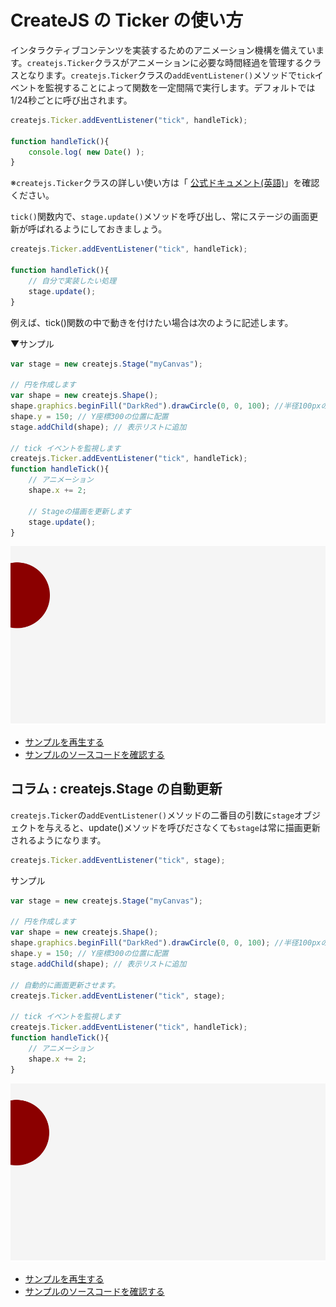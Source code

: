 # CreateJS の Ticker の使い方

インタラクティブコンテンツを実装するためのアニメーション機構を備えています。`createjs.Ticker`クラスがアニメーションに必要な時間経過を管理するクラスとなります。`createjs.Ticker`クラスの`addEventListener()`メソッドで`tick`イベントを監視することによって関数を一定間隔で実行します。デフォルトでは1/24秒ごとに呼び出されます。

```js
createjs.Ticker.addEventListener("tick", handleTick);

function handleTick(){
    console.log( new Date() );
}
```

※`createjs.Ticker`クラスの詳しい使い方は「 [公式ドキュメント(英語)](http://createjs.com/docs/easeljs/classes/Ticker.html)」を確認ください。


`tick()`関数内で、`stage.update()`メソッドを呼び出し、常にステージの画面更新が呼ばれるようにしておきましょう。

```js
createjs.Ticker.addEventListener("tick", handleTick);

function handleTick(){
    // 自分で実装したい処理
    stage.update();
}
```

例えば、tick()関数の中で動きを付けたい場合は次のように記述します。

▼サンプル
```js
var stage = new createjs.Stage("myCanvas");

// 円を作成します
var shape = new createjs.Shape();
shape.graphics.beginFill("DarkRed").drawCircle(0, 0, 100); //半径100pxの円を描画
shape.y = 150; // Y座標300の位置に配置
stage.addChild(shape); // 表示リストに追加

// tick イベントを監視します
createjs.Ticker.addEventListener("tick", handleTick);
function handleTick(){
	// アニメーション
	shape.x += 2;

	// Stageの描画を更新します
	stage.update();
}
```

![](../imgs/ticker.html.png)

- [サンプルを再生する](https://ics-creative.github.io/tutorial-createjs/samples/ticker.html)
- [サンプルのソースコードを確認する](../samples/ticker.html)


## コラム : createjs.Stage の自動更新

`createjs.Ticker`の`addEventListener()`メソッドの二番目の引数に`stage`オブジェクトを与えると、update()メソッドを呼びださなくても`stage`は常に描画更新されるようになります。

```js
createjs.Ticker.addEventListener("tick", stage);
```


サンプル

```js
var stage = new createjs.Stage("myCanvas");

// 円を作成します
var shape = new createjs.Shape();
shape.graphics.beginFill("DarkRed").drawCircle(0, 0, 100); //半径100pxの円を描画
shape.y = 150; // Y座標300の位置に配置
stage.addChild(shape); // 表示リストに追加

// 自動的に画面更新させます。
createjs.Ticker.addEventListener("tick", stage);

// tick イベントを監視します
createjs.Ticker.addEventListener("tick", handleTick);
function handleTick(){
	// アニメーション
	shape.x += 2;
}
```


![](../imgs/ticker_autoupdate.html.png)

- [サンプルを再生する](https://ics-creative.github.io/tutorial-createjs/samples/ticker_autoupdate.html)
- [サンプルのソースコードを確認する](../samples/ticker_autoupdate.html)

